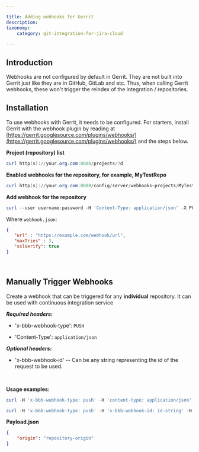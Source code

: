 ```yaml
---

title: Adding webhooks for Gerrit
description:
taxonomy:
    category: git-integration-for-jira-cloud

---
```


## Introduction

Webhooks are not configured by default in Gerrit. They are not built into Gerrit just like they are in GitHub, GitLab and etc. Thus, when calling Gerrit webhooks, these won't trigger the reindex of the integration / repositories.

## Installation

To use webhooks with Gerrit, it needs to be configured. For starters, install Gerrit with the webhook plugin by reading at [https://gerrit.googlesource.com/plugins/webhooks/](https://gerrit.googlesource.com/plugins/webhooks/) and the steps below.

**Project (repository) list**

```powershell
curl http(s)://your.org.com:8080/projects/?d
```

**Enabled webhooks for the repository, for example, MyTestRepo**

```powershell
curl http(s)://your.org.com:8080/config/server/webhooks~projects/MyTestRepo/remotes
```

**Add webhook for the repository**

```powershell
curl --user username:password -H 'Content-Type: application/json' -X PUT -d @webhook.json http(s)://your.org.com:8080/a/config/server/webhooks~projects/MyTestRepo/remotes/bbb-webhook
```

Where `webhook.json`:
```json
{
   "url" : "https://example.com/webhook/url",
   "maxTries" : 3,
   "sslVerify": true
}
```

<br>

## Manually Trigger Webhooks

Create a webhook that can be triggered for any **individual** repository. It can be used with continuous integration service

_**Required headers:**_

*   'x-bbb-webhook-type': `PUSH`

*   'Content-Type': `application/json`


_**Optional headers:**_

*   'x-bbb-webhook-id' -- Can be any string representing the id of the request to be used.

<br>

**Usage examples:**

```powershell
curl -H 'x-bbb-webhook-type: push' -H 'content-type: application/json' -X POST -d @payload.json https://webhook/url
```

```powershell
curl -H 'x-bbb-webhook-type: push' -H 'x-bbb-webhook-id: id-string' -H 'content-type: application/json' -X POST -d @payload.json https://webhook/url
```

**Payload.json**

```json
{  
    "origin": "repository-origin"
}
```

